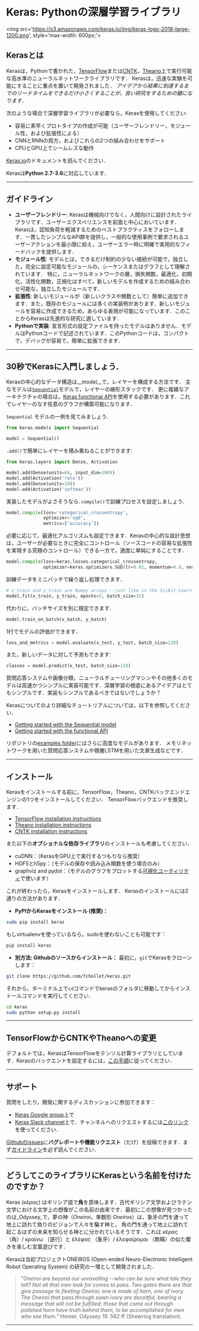 # Keras: Pythonの深層学習ライブラリ

<img src='https://s3.amazonaws.com/keras.io/img/keras-logo-2018-large-1200.png', style='max-width: 600px;'>

## Kerasとは

Kerasは，Pythonで書かれた，[TensorFlow](https://github.com/tensorflow/tensorflow)または[CNTK](https://github.com/Microsoft/cntk)，[Theano](https://github.com/Theano/Theano)上で実行可能な高水準のニューラルネットワークライブラリです．
Kerasは，迅速な実験を可能にすることに重点を置いて開発されました．
*アイデアから結果に到達するまでのリードタイムをできるだけ小さくすることが，良い研究をするための鍵になります．*

次のような場合で深層学習ライブラリが必要なら，Kerasを使用してください:

- 容易に素早くプロトタイプの作成が可能（ユーザーフレンドリー，モジュール性，および拡張性による）
- CNNとRNNの両方，およびこれらの2つの組み合わせをサポート
- CPUとGPU上でシームレスな動作

[Keras.io](https://keras.io)のドキュメントを読んでください．

Kerasは**Python 2.7-3.6**に対応しています．


------------------


## ガイドライン

- __ユーザーフレンドリー__: Kerasは機械向けでなく，人間向けに設計されたライブラリです．ユーザーエクスペリエンスを前面と中心においています．Kerasは，認知負荷を軽減するためのベストプラクティスをフォローします．一貫したシンプルなAPI群を提供し，一般的な使用事例で要求されるユーザーアクションを最小限に抑え，ユーザーエラー時に明確で実用的なフィードバックを提供します．
- __モジュール性__: モデルとは，できるだけ制約の少ない接続が可能で，独立した，完全に設定可能なモジュールの，シーケンスまたはグラフとして理解されています．
特に，ニューラルネットワークの層，損失関数，最適化，初期化，活性化関数，正規化はすべて，新しいモデルを作成するための組み合わせ可能な，独立したモジュールです．
- __拡張性__: 新しいモジュールが（新しいクラスや関数として）簡単に追加できます．また，既存のモジュールには多くの実装例があります．新しいモジュールを容易に作成できるため，あらゆる表現が可能になっています．このことからKerasは先進的な研究に適しています．
- __Pythonで実装__: 宣言形式の設定ファイルを持ったモデルはありません．モデルはPythonコードで記述されています．このPythonコードは，コンパクトで，デバッグが容易で，簡単に拡張できます．


------------------


## 30秒でKerasに入門しましょう．

Kerasの中心的なデータ構造は__model__で，レイヤーを構成する方法です．
主なモデルは[`Sequential`](http://keras.io/getting-started/sequential-model-guide)モデルで，レイヤーの線形スタックです．
更に複雑なアーキテクチャの場合は，[Keras functional API](http://keras.io/getting-started/functional-api-guide)を使用する必要があります．これでレイヤーのなす任意のグラフが構築可能になります．

`Sequential` モデルの一例を見てみましょう．

```python
from keras.models import Sequential

model = Sequential()
```

`.add()`で簡単にレイヤーを積み重ねることができます:

```python
from keras.layers import Dense, Activation

model.add(Dense(units=64, input_dim=100))
model.add(Activation('relu'))
model.add(Dense(units=10))
model.add(Activation('softmax'))
```

実装したモデルがよさそうなら`.compile()`で訓練プロセスを設定しましょう．

```python
model.compile(loss='categorical_crossentropy',
              optimizer='sgd',
              metrics=['accuracy'])
```

必要に応じて，最適化アルゴリズムも設定できます．Kerasの中心的な設計思想は，ユーザーが必要なときに完全にコントロール（ソースコードの容易な拡張性を実現する究極のコントロール）できる一方で，適度に単純にすることです．

```python
model.compile(loss=keras.losses.categorical_crossentropy,
              optimizer=keras.optimizers.SGD(lr=0.01, momentum=0.9, nesterov=True))
```

訓練データをミニバッチで繰り返し処理できます．

```python
# x_train and y_train are Numpy arrays --just like in the Scikit-Learn API.
model.fit(x_train, y_train, epochs=5, batch_size=32)
```

代わりに，バッチサイズを別に規定できます．

```python
model.train_on_batch(x_batch, y_batch)
```

1行でモデルの評価ができます．

```python
loss_and_metrics = model.evaluate(x_test, y_test, batch_size=128)
```

また，新しいデータに対して予測もできます:

```python
classes = model.predict(x_test, batch_size=128)
```

質問応答システムや画像分類，ニューラルチューリングマシンやその他多くのモデルは高速かつシンプルに実装可能です．深層学習の根底にあるアイデアはとてもシンプルです．実装もシンプルであるべきではないでしょうか？

Kerasについてのより詳細なチュートリアルについては，以下を参照してください．

- [Getting started with the Sequential model](http://keras.io/getting-started/sequential-model-guide)
- [Getting started with the functional API](http://keras.io/getting-started/functional-api-guide)

リポジトリの[examples folder](https://github.com/fchollet/keras/tree/master/examples)にはさらに高度なモデルがあります．
メモリネットワークを用いた質問応答システムや積層LSTMを用いた文章生成などです．


------------------


## インストール


Kerasをインストールする前に，TensorFlow，Theano，CNTKバックエンドエンジンの1つをインストールしてください．
TensorFlowバックエンドを推奨します．

- [TensorFlow installation instructions](https://www.tensorflow.org/install/)
- [Theano installation instructions](http://deeplearning.net/software/theano/install.html#install)
- [CNTK installation instructions](https://docs.microsoft.com/en-us/cognitive-toolkit/setup-cntk-on-your-machine)

また以下の**オプショナルな依存ライブラリ**のインストールも考慮してください．


- cuDNN：（KerasをGPU上で実行するつもりなら推奨）
- HDF5とh5py：（モデルの保存や読み込み関数を使う場合のみ）
- graphviz and pydot：（モデルのグラフをプロットする[可視化ユーティリティ](./visualization)で使います）

これが終わったら，Kerasをインストールします．
Kerasのインストールには2通りの方法があります．

- **PyPIからKerasをインストール (推奨)：**

```sh
sudo pip install keras
```

もしvirtualenvを使っているなら，sudoを使わないことも可能です：

```sh
pip install keras
```

- **別方法: Githubのソースからインストール：**
最初に，`git`でKerasをクローンします：

```sh
git clone https://github.com/fchollet/keras.git
```

それから，ターミナル上で`cd`コマンドでkerasのフォルダに移動してからインストールコマンドを実行してください．

```sh
cd keras
sudo python setup.py install
```


------------------


## TensorFlowからCNTKやTheanoへの変更

デフォルトでは，KerasはTensorFlowをテンソル計算ライブラリとしています．Kerasのバックエンドを設定するには，[この手順](http://keras.io/backend/)に従ってください．


------------------


## サポート

質問をしたり，開発に関するディスカッションに参加できます：

- [Keras Google group](https://groups.google.com/forum/#!forum/keras-users)上で
- [Keras Slack channel](https://kerasteam.slack.com)上で．チャンネルへのリクエストするには[このリンク](https://keras-slack-autojoin.herokuapp.com/)を使ってください．

 [Githubのissues](https://github.com/fchollet/keras/issues)に**バグレポートや機能リクエスト**（だけ）を投稿できます．まず[ガイドライン](https://github.com/fchollet/keras/blob/master/CONTRIBUTING.md)を必ず読んでください．

------------------


## どうしてこのライブラリにKerasという名前を付けたのですか？

Keras (κέρας) はギリシア語で**角**を意味します．古代ギリシア文学およびラテン文学における文学上の想像がこの名前の由来です．最初にこの想像が見つかったのは_Odyssey_で，夢の神（_Oneiroi_，単数形 _Oneiros_）は，象牙の門を通って地上に訪れて偽りのビジョンで人々を騙す神と， 角の門を通って地上に訪れて起こるはずの未来を知らせる神とに分かれているそうです．これは κέρας （角）/ κραίνω （遂行）と ἐλέφας （象牙）/ ἐλεφαίρομαι （欺瞞）の似た響きを楽しむ言葉遊びです．

Kerasは当初プロジェクトONEIROS (Open-ended Neuro-Electronic Intelligent Robot Operating System) の研究の一環として開発されました．

>_"Oneiroi are beyond our unravelling --who can be sure what tale they tell? Not all that men look for comes to pass. Two gates there are that give passage to fleeting Oneiroi; one is made of horn, one of ivory. The Oneiroi that pass through sawn ivory are deceitful, bearing a message that will not be fulfilled; those that come out through polished horn have truth behind them, to be accomplished for men who see them."_ Homer, Odyssey 19. 562 ff (Shewring translation).

------------------
